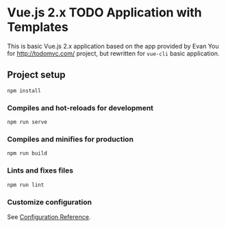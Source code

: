 # Vue.js 2.x TODO Application with Templates

This is basic Vue.js 2.x application based on the app provided by Evan You for http://todomvc.com/ project, but rewritten for `vue-cli` basic application.

## Project setup
```
npm install
```

### Compiles and hot-reloads for development
```
npm run serve
```

### Compiles and minifies for production
```
npm run build
```

### Lints and fixes files
```
npm run lint
```

### Customize configuration
See [Configuration Reference](https://cli.vuejs.org/config/).
